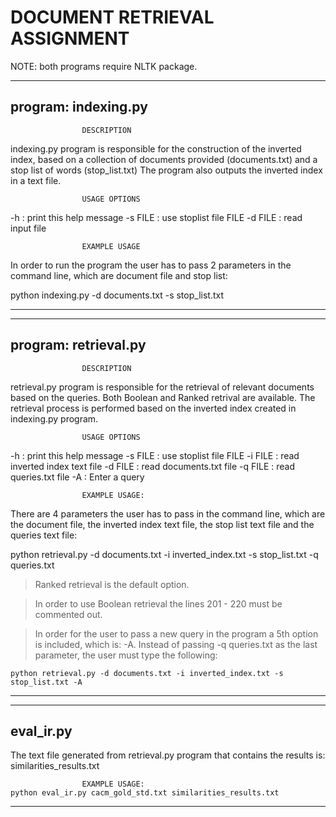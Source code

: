 # DOCUMENT RETRIEVAL ASSIGNMENT




NOTE: both programs require NLTK package.


------------------------------------------------------------
program: indexing.py
------------------------------------------------------------
					DESCRIPTION
indexing.py program is responsible for the construction 
of the inverted index, based on a collection of documents
provided (documents.txt) and a stop list of words (stop_list.txt)
The program also outputs the inverted index in a text file. 


					USAGE OPTIONS
-h : print this help message
-s FILE : use stoplist file FILE
-d FILE : read input file


					EXAMPLE USAGE
In order to run the program the user has to pass 2 parameters in the command line,
which are document file and stop list:

python indexing.py -d documents.txt -s stop_list.txt

------------------------------------------------------------





------------------------------------------------------------
program: retrieval.py
------------------------------------------------------------
					DESCRIPTION
retrieval.py program is responsible for the retrieval of relevant
documents based on the queries. Both Boolean and Ranked retrival are
available. The retrieval process is performed based on the inverted index
created in indexing.py program. 


					USAGE OPTIONS
-h : print this help message
-s FILE : use stoplist file FILE
-i FILE : read inverted index text file
-d FILE : read documents.txt file
-q FILE : read queries.txt file
-A : Enter a query


					EXAMPLE USAGE:
There are 4 parameters the user has to pass in the command line, which are the
document file, the inverted index text file, the stop list text file and the 
queries text file:


python retrieval.py -d documents.txt -i inverted_index.txt -s stop_list.txt -q queries.txt


> Ranked retrieval is the default option.

> In order to use Boolean retrieval the lines 201 - 220 must be commented out.



> In order for the user to pass a new query in the program a 5th option is included, which is: -A.
 Instead of passing -q queries.txt as the last parameter, the user must type the following:

	python retrieval.py -d documents.txt -i inverted_index.txt -s stop_list.txt -A

------------------------------------------------------------





------------------------------------------------------------
eval_ir.py
------------------------------------------------------------

The text file generated from retrieval.py program that contains the results is:
similarities_results.txt


					EXAMPLE USAGE:
	python eval_ir.py cacm_gold_std.txt similarities_results.txt

	
------------------------------------------------------------







